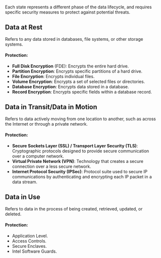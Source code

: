 Each state represents a different phase of the data lifecycle, and requires specific security measures to protect against potential threats.
## Data at Rest
Refers to any data stored in databases, file systems, or other storage systems.
#### Protection:
- **Full Disk Encryption** (FDE): Encrypts the entire hard drive.
- **Partition Encryption**: Encrypts specific partitions of a hard drive.
- **File Encryption**: Encrypts individual files.
- **Volume Encryption**: Encrypts a set of selected files or directories.
- **Database Encryption**: Encrypts data stored in a database.
- **Record Encryption**: Encrypts specific fields within a database record.
## Data in Transit/Data in Motion
Refers to data actively moving from one location to another, such as across the Internet or through a private network.
#### Protection:
- **Secure Sockets Layer (SSL) / Transport Layer Security (TLS)**: Cryptographic protocols designed to provide secure communication over a computer network.
- **Virtual Private Network (VPN)**: Technology that creates a secure connection over a less secure network.
- **Internet Protocol Security (IPSec)**: Protocol suite used to secure IP communications by authenticating and encrypting each IP packet in a data stream.
## Data in Use
Refers to data in the process of being created, retrieved, updated, or deleted.
#### Protection:
- Application Level.
- Access Controls.
- Secure Enclaves.
- Intel Software Guards.